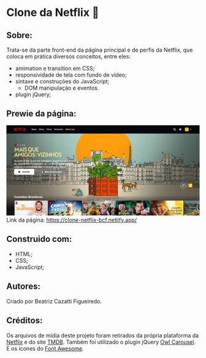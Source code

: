 # Clone da Netflix :popcorn:
## Sobre:
Trata-se da parte front-end da página principal e de perfis da Netflix, que coloca em prática diversos conceitos, entre eles:
- amimation e transition em CSS;
- responsividade de tela com fundo de vídeo;
- sintaxe e construções do JavaScript;
  -   DOM manipulação e eventos.
- plugin jQuery;

 
## Prewie da página:
![Prewie da página](https://github.com/BeatrizCazatti/clone-netflix/blob/main/img/screenshot-netflix.jpg)
Link da página: https://clone-netflix-bcf.netlify.app/

## Construido com:
- HTML;
- CSS;
- JavaScript;

## Autores:
Criado por Beatriz Cazatti Figueiredo.

## Créditos:
Os arquivos de mídia deste projeto foram retirados da própria plataforma da [Netflix](https://www.netflix.com/browse) e do site [TMDB](https://www.themoviedb.org/movie?language=pt-BR). Também foi utilizado o plugin jQuery [Owl Carousel](https://owlcarousel2.github.io/OwlCarousel2/). E os ícones do [Font Awesome](https://fontawesome.com/).
